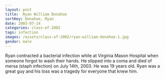 ```yaml
---
layout: post
title:  Ryan William Donahoe
sortKey: Donahoe, Ryan
date: 2003-07-14
categories: class-of-2002
tags: infection
images: /assets/class-of-2002/ryan-william-donahoe-1.jpg
gender: male
---
```

Ryan contracted a bacterial infection while at Virginia Mason Hospital when someone forgot to wash their hands. He slipped into a coma and died of mersa (staph infection) on July 14th, 2003. He was 19 years old. Ryan was a great guy and his loss was a tragedy for everyone that knew him.
